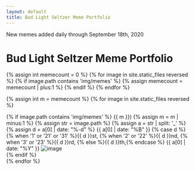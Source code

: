 ```yaml
---
layout: default
title: Bud Light Seltzer Meme Portfolio
---
```


New memes added daily through September 18th, 2020

<h1 class="mt-4">Bud Light Seltzer Meme Portfolio</h1>

{% assign int memecount = 0 %}
{% for image in site.static_files reversed %}
    {% if image.path contains 'img/memes' %}
    {% assign memecount = memecount | plus:1 %}
    {% endif %}
{% endfor %}

{% assign int m = memecount %}
{% for image in site.static_files reversed %}
<div class="memeitem">
    {% if image.path contains 'img/memes' %}
        <span class="post-date">
          {{ m }})
          {% assign m = m | minus:1 %}
          {% assign str = image.path %}
          {% assign a = str | split: '_' %}
          {% assign d = a[0] | date: "%-d"  %}
          {{ a[0] | date: "%B" }}
          {% case d %}
            {% when '1' or '21' or '31' %}{{ d }}st,
            {% when '2' or '22' %}{{ d }}nd,
            {% when '3' or '23' %}{{ d }}rd,
            {% else %}{{ d }}th,{% endcase %}
          {{ a[0] | date: "%Y" }}
        </span>
        <img src="{{ site.baseurl }}{{ image.path }}" alt="image" />
        <br/>
    {% endif %}
</div>
{% endfor %}